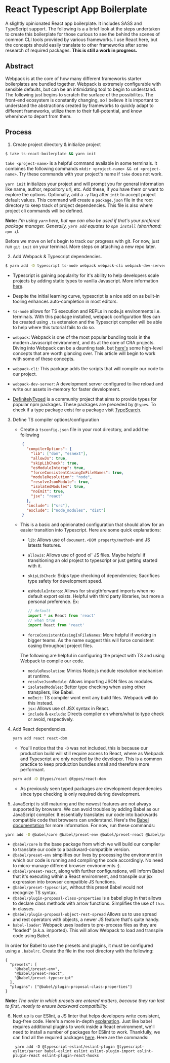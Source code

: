 # React Typescript App Boilerplate

A slightly opinionated React app boilerplate. It includes SASS and TypeScript support. The following is a
a brief look at the steps undertaken to create this boilerplate for those curious to see the behind the scenes
of common CLI tools provided by various frameworks. I use React here, but the concepts should easily translate to other
frameworks after some research of required packages. **This is still a work in progress.**

## Abstract

Webpack is at the core of how many different frameworks starter boilerplates are bundled together. Webpack is extremely
configurable with sensible defaults, but can be an intimidating tool to begin to understand. The following just begins
to scratch the surface of the possibilites. The front-end ecosystem is constantly changing, so I believe it is important 
to understand the abstractions created by frameworks to quickly adapt to different frameworks, utilize them to their 
full-potential, and know when/how to depart from them. 


## Process

1. Create project directory & initialize project

```zsh
$ take ts-react-boilerplate && yarn init
```

`take <project-name>` is a helpful command available in some terminals. It combines
the following commands `mkdir <project-name> && cd <project-name>`. Try these commands
with your project's name if `take` does not work.

`yarn init` initializes your project and will prompt you for general information
like name, author, repository url, etc. Add these, if you have them or want to
explore the options.  Optionally, add a `-y` flag after `init` to accept project
default values.  This command will create a `package.json` file in the root directory
to keep track of project dependencies. This file is also where project cli
commands will be defined.

**Note:** *I'm using `yarn` here, but `npm` can also be used if that's your
prefered package manager. Generally, `yarn add` equates to `npm install`
(shorthand: `npm i`).*

Before we move on let's begin to track our progress with git. For now, just run `git init`
on your terminal. More steps on attaching a new repo later.

2. Add Webpack & Typescript dependencies.

```zsh
$ yarn add -D typescript ts-node webpack webpack-cli webpack-dev-server @types/webpack @types/webpack-dev-server
```

- Typescript is gaining popularity for it's ability to help developers scale projects
by adding static types to vanilla Javascript. More information
<a href="https://www.typescriptlang.org/" target="_blank">here</a>.

- Despite the initial learning curve, typescript is a nice add on as built-in tooling
enhances auto-completion in most editors.

- `ts-node` allows for TS execution and REPLs in node.js environments i.e. terminals.
With this package installed, webpack configuration files can be created using
`.ts` extension and the Typescript compiler will be able to help where this
tutorial fails to do so.

- `webpack`: Webpack is one of the most popular bundling tools in the modern
Javascript environment, and its at the core of CRA projects. Diving into Webpack
can be a daunting task, but <a href="https://webpack.js.org/concepts/" target="_blank">
here's</a> some high-level concepts that are worth glancing over. This article
will begin to work with some of these concepts.

- `webpack-cli`: This package adds the scripts that will compile our code to our
project.

- `webpack-dev-server`: A development server configured to live reload and write
our assets in-memory for faster development.

- <a href="https://github.com/DefinitelyTyped/DefinitelyTyped"
target="_blank">DefinitelyTyped</a> is a community project that aims to provide
types for popular npm packages. These packages are preceded by `@types`. To
check if a type package exist for a package visit <a href="https://www.typescriptlang.org/dt/search?search="
target="_blank">TypeSearch</a>.

3. Define TS compiler options/configuration

    - Create a `tsconfig.json` file in your root directory, and add the following

    ```json
        {
          "compilerOptions": {
            "lib": ["dom", "esnext"],
            "allowJs": true,
            "skipLibCheck": true,
            "esModuleInterop": true,
            "forceConsistentCasingInFileNames": true,
            "moduleResolution": "node",
            "resolveJsonModule": true,
            "isolatedModules": true,
            "noEmit": true,
            "jsx": "react"
          },
          "include": ["src"],
          "exclude": ["node_modules", "dist"]
        }
    ```

    - This is a basic and opinionated configuration that should allow for an
    easier transition into Typescript. Here are some quick explanations:

      - `lib`: Allows use of `document.<DOM property/method>` and JS latests
      features.
      - `allowJs`: Allows use of good ol' JS files. Maybe helpful if transitioning
      an old project to typescript or just getting started with it.
      - `skipLibCheck`: Skips type checking of dependencies; Sacrifices type safety
      for development speed.
      - `esModuleInterop`: Allows for straigthforward imports when no default export
      exists. Helpful with third party libraries, but more a personal preference.
      Ex:

          ```typescript
          // default
          import * as React from 'react'
          // when true
          import React from 'react'
          ```

      - `forceConsistentCasingInFileNames`: More helpful if working in bigger teams.
      As the name suggest this will force consistent casing throughout project files.

      The following are helpful in configuring the project with TS and using Webpack
      to compile our code.

      - `moduleResolution`: Mimics Node.js module resolution mechanism at runtime.
      - `resolveJsonModule`: Allows importing JSON files as modules.
      - `isolatedModules`: Better type checking when using other transpilers, like
      Babel.
      - `noEmit`: TS compiler wont emit any build files. Webpack will do this
      instead.
      - `jsx`: Allows use of JSX syntax in React.
      - `include` & `exclude`: Directs compiler on where/what to type check or avoid,
      respectively.

4. Add React dependencies.

      ```zsh
      yarn add react react-dom
      ```

    - You'll notice that the `-D` was not included, this is because our
    production build will still require access to React, where as Webpack and
    Typescript are only needed by the developer. This is a common practice to keep
    production bundles small and therefore more performant.

    ```zsh
    yarn add -D @types/react @types/react-dom
    ```

    - As previously seen typed packages are development dependencies since type checking
    is only required during development.

5. JavaScript is still maturing and the newest features are not always supported
  by browsers. We can avoid troubles by adding Babel as our JavaScript compiler.
  It essentially translates our code into backwards compatible code that browsers
  can understand. Here's the [Babel documentation](https://babeljs.io/docs/en/)
  for more information. For now, run these commands:

  ```zsh
  yarn add -D @babel/core @babel/preset-env @babel/preset-react @babel/preset-typescript babel-loader @babel/plugin-proposal-class-properties @babel/plugin-proposal-object-rest-spread
  ```

- `@babel/core` is the base package from which we will build our compiler
to translate our code to a backward-compatible version.
- `@babel/preset-env` simplifies our lives by processing the environment in
which our code is running and compiling the code accordingly. No need to
micro-manage different browser environments :).
- `@babel/preset-react`, along with further configurations, will inform Babel
that it's executing within a React environment, and transpile our jsx expression
into browser compatible JS functions.
- `@babel/preset-typescript`, without this preset Babel would not recognize TS syntax.
- `@babel/plugin-proposal-class-properties` is a babel plug in that allows to
declare class methods with arrow functions. Simplifies the use of `this` in classes.
- `@babel/plugin-proposal-object-rest-spread` Allows us to use spread and rest operators
with objects, a newer JS feature that's quite handy.
- `babel-loader`: Webpack uses loaders to pre-process files as they are "loaded"
(a.k.a. imported). This will allow Webpack to load and transpile code using Babel.

In order for Babel to use the presets and plugins, it must be configured using
a `.babelrc`. Create the file in the root directory with the following:

```
{
  "presets": [
    "@babel/preset-env",
    "@babel/preset-react",
    "@babel/preset-typescript"
  ],
  "plugins": ["@babel/plugin-proposal-class-properties"]
}
```

**Note:** *The order in which presets are entered matters, because they run last to first,
mostly to ensure backward compatibility.*

6. Next up is our ESlint, a JS linter that helps developers write consistent,
  bug-free code. Here's a more in-depth [explanation](https://eslint.org/docs/about/).
  Just like babel requires additional plugins to work inside a React environment,
  we'll need to install a number of packages for ESlint to work. Thankfully, we
  can find all the required packages [here](https://www.npmjs.com/package/eslint-config-react-app).
  Here are the commands:

        yarn add -D @typescript-eslint/eslint-plugin @typescript-eslint/parser babel-eslint eslint eslint-plugin-import eslint-plugin-react eslint-plugin-react-hooks
